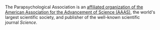 The Parapsychological Association is an [affiliated organization of the American Association for the Advancement of Science (AAAS)](https://www.aaas.org/group/60/list-aaas-affiliates#p), the world's largest scientific society, and publisher of the well-known scientific journal _Science_.